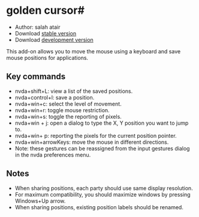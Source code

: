 # golden cursor#

* Author: salah atair
* Download [stable version][1]
* Download [development version][2]

This add-on allows you to move the mouse using a keyboard and save mouse positions for applications.

## Key commands

* nvda+shift+L: view a list of the saved positions.
* nvda+control+l: save a position.
* nvda+win+c: select the level of movement.
* nvda+win+r: toggle mouse restriction.
* nvda+win+s: toggle the reporting of pixels.
* nvda+win + j: open a dialog to type the X, Y position you want to jump to.
* nvda+win+ p: reporting the pixels for the current position pointer.
* nvda+win+arrowKeys: move the mouse in different directions.
* Note: these gestures can be reassigned from the input gestures dialog in the nvda preferences menu.

## Notes

* When sharing positions, each party should use same display resolution.
* For maximum compatibility, you should maximize windows by pressing Windows+Up arrow.
* When sharing positions, existing position labels should be renamed.

[1]: https://addons.nvda-project.org/files/get.php?file=gc

[2]: https://addons.nvda-project.org/files/get.php?file=gc-dev
